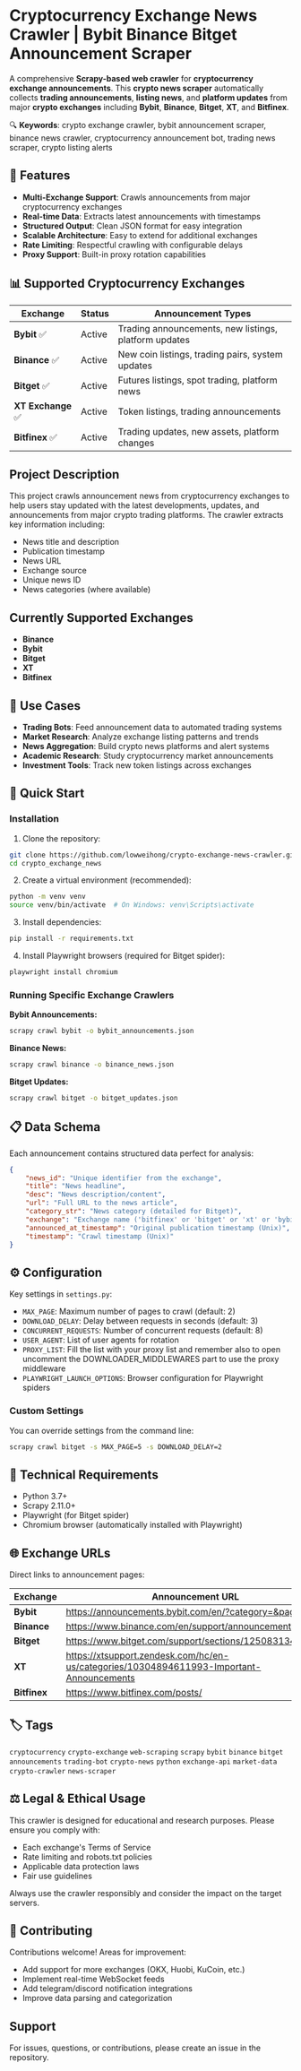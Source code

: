 # Cryptocurrency Exchange News Crawler | Bybit Binance Bitget Announcement Scraper

A comprehensive **Scrapy-based web crawler** for **cryptocurrency exchange announcements**. This **crypto news scraper** automatically collects **trading announcements**, **listing news**, and **platform updates** from major **crypto exchanges** including **Bybit**, **Binance**, **Bitget**, **XT**, and **Bitfinex**.

🔍 **Keywords**: crypto exchange crawler, bybit announcement scraper, binance news crawler, cryptocurrency announcement bot, trading news scraper, crypto listing alerts

## 🚀 Features

- **Multi-Exchange Support**: Crawls announcements from major cryptocurrency exchanges
- **Real-time Data**: Extracts latest announcements with timestamps
- **Structured Output**: Clean JSON format for easy integration
- **Scalable Architecture**: Easy to extend for additional exchanges
- **Rate Limiting**: Respectful crawling with configurable delays
- **Proxy Support**: Built-in proxy rotation capabilities

## 📊 Supported Cryptocurrency Exchanges

| Exchange | Status | Announcement Types |
|----------|--------|--------------------|
| **Bybit** ✅ | Active | Trading announcements, new listings, platform updates |
| **Binance** ✅ | Active | New coin listings, trading pairs, system updates |
| **Bitget** ✅ | Active | Futures listings, spot trading, platform news |
| **XT Exchange** ✅ | Active | Token listings, trading announcements |
| **Bitfinex** ✅ | Active | Trading updates, new assets, platform changes |

## Project Description

This project crawls announcement news from cryptocurrency exchanges to help users stay updated with the latest developments, updates, and announcements from major crypto trading platforms. The crawler extracts key information including:

- News title and description
- Publication timestamp
- News URL
- Exchange source
- Unique news ID
- News categories (where available)

## Currently Supported Exchanges

- **Binance**
- **Bybit**
- **Bitget**
- **XT**
- **Bitfinex** 

## 🎯 Use Cases

- **Trading Bots**: Feed announcement data to automated trading systems
- **Market Research**: Analyze exchange listing patterns and trends  
- **News Aggregation**: Build crypto news platforms and alert systems
- **Academic Research**: Study cryptocurrency market announcements
- **Investment Tools**: Track new token listings across exchanges

## 🔧 Quick Start

### Installation

1. Clone the repository:
```bash
git clone https://github.com/lowweihong/crypto-exchange-news-crawler.git
cd crypto_exchange_news
```

2. Create a virtual environment (recommended):
```bash
python -m venv venv
source venv/bin/activate  # On Windows: venv\Scripts\activate
```

3. Install dependencies:
```bash
pip install -r requirements.txt
```

4. Install Playwright browsers (required for Bitget spider):
```bash
playwright install chromium
```

### Running Specific Exchange Crawlers

**Bybit Announcements:**
```bash
scrapy crawl bybit -o bybit_announcements.json
```

**Binance News:**
```bash
scrapy crawl binance -o binance_news.json  
```

**Bitget Updates:**
```bash
scrapy crawl bitget -o bitget_updates.json
```

## 📋 Data Schema

Each announcement contains structured data perfect for analysis:

```json
{
    "news_id": "Unique identifier from the exchange",
    "title": "News headline",
    "desc": "News description/content",
    "url": "Full URL to the news article",
    "category_str": "News category (detailed for Bitget)",
    "exchange": "Exchange name ('bitfinex' or 'bitget' or 'xt' or 'bybit', or 'binance')",
    "announced_at_timestamp": "Original publication timestamp (Unix)",
    "timestamp": "Crawl timestamp (Unix)"
}
```

## ⚙️ Configuration

Key settings in `settings.py`:

- `MAX_PAGE`: Maximum number of pages to crawl (default: 2)
- `DOWNLOAD_DELAY`: Delay between requests in seconds (default: 3)
- `CONCURRENT_REQUESTS`: Number of concurrent requests (default: 8)
- `USER_AGENT`: List of user agents for rotation
- `PROXY_LIST`: Fill the list with your proxy list and remember also to open uncomment the DOWNLOADER_MIDDLEWARES part to use the proxy middleware
- `PLAYWRIGHT_LAUNCH_OPTIONS`: Browser configuration for Playwright spiders

### Custom Settings

You can override settings from the command line:

```bash
scrapy crawl bitget -s MAX_PAGE=5 -s DOWNLOAD_DELAY=2
```

## 🔧 Technical Requirements

- Python 3.7+
- Scrapy 2.11.0+
- Playwright (for Bitget spider)
- Chromium browser (automatically installed with Playwright)

## 🌐 Exchange URLs

Direct links to announcement pages:

| Exchange | Announcement URL |
|----------|------------------|
| **Bybit** | https://announcements.bybit.com/en/?category=&page=1 |
| **Binance** | https://www.binance.com/en/support/announcement |
| **Bitget** | https://www.bitget.com/support/sections/12508313443483 |
| **XT** | https://xtsupport.zendesk.com/hc/en-us/categories/10304894611993-Important-Announcements |
| **Bitfinex** | https://www.bitfinex.com/posts/ |

## 🏷️ Tags

`cryptocurrency` `crypto-exchange` `web-scraping` `scrapy` `bybit` `binance` `bitget` `announcements` `trading-bot` `crypto-news` `python` `exchange-api` `market-data` `crypto-crawler` `news-scraper`

## ⚖️ Legal & Ethical Usage

This crawler is designed for educational and research purposes. Please ensure you comply with:

- Each exchange's Terms of Service
- Rate limiting and robots.txt policies
- Applicable data protection laws
- Fair use guidelines

Always use the crawler responsibly and consider the impact on the target servers.

## 🤝 Contributing

Contributions welcome! Areas for improvement:
- Add support for more exchanges (OKX, Huobi, KuCoin, etc.)
- Implement real-time WebSocket feeds
- Add telegram/discord notification integrations
- Improve data parsing and categorization

## Support

For issues, questions, or contributions, please create an issue in the repository.